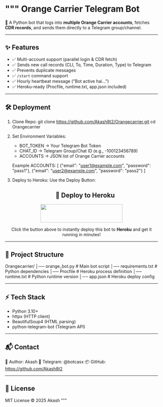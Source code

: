 """
Orange Carrier Telegram Bot
===========================

🚀 A Python bot that logs into **multiple Orange Carrier accounts**, fetches
**CDR records**, and sends them directly to a Telegram group/channel.

-----------------------------------
✨ Features
-----------------------------------
- ✅ Multi-account support (parallel login & CDR fetch)
- ✅ Sends new call records (CLI, To, Time, Duration, Type) to Telegram
- ✅ Prevents duplicate messages
- ✅ `/start` command support
- ✅ Hourly heartbeat message ("Bot active hai...")
- ✅ Heroku-ready (Procfile, runtime.txt, app.json included)

-----------------------------------
🛠 Deployment
-----------------------------------
1. Clone Repo:
    git clone https://github.com/Akash8t2/Orangecarrier.git
    cd Orangecarrier

2. Set Environment Variables:
   - BOT_TOKEN → Your Telegram Bot Token
   - CHAT_ID   → Telegram Group/Chat ID (e.g., -100123456789)
   - ACCOUNTS  → JSON list of Orange Carrier accounts

   Example ACCOUNTS:
   [
     {"email": "user1@example.com", "password": "pass1"},
     {"email": "user2@example.com", "password": "pass2"}
   ]

3. Deploy to Heroku:
   Use the Deploy Button:

   <h2 align="center">🚀 Deploy to Heroku</h2>

<p align="center">
  <a href="https://heroku.com/deploy?template=https://github.com/Akash8t2/Akash_seven1tel">
    <img src="https://img.shields.io/badge/Deploy%20On%20Heroku-430098?style=for-the-badge&logo=heroku&logoColor=white" width="270" height="60"/>
  </a>
</p>

<p align="center">
  Click the button above to instantly deploy this bot to <b>Heroku</b> and get it running in minutes!
</p>

-----------------------------------
📂 Project Structure
-----------------------------------
Orangecarrier/
│── orange_bot.py       # Main bot script
│── requirements.txt    # Python dependencies 
│── Procfile            # Heroku process definition
│── runtime.txt         # Python runtime version
│── app.json            # Heroku deploy config

-----------------------------------
⚡ Tech Stack
-----------------------------------
- Python 3.10+
- httpx (HTTP client)
- BeautifulSoup4 (HTML parsing)
- python-telegram-bot (Telegram API)

-----------------------------------
📬 Contact
-----------------------------------
👤 Author: Akash
💬 Telegram: @botcasx
📦 GitHub:  https://github.com/Akash8t2

-----------------------------------
📜 License
-----------------------------------
MIT License © 2025 Akash
"""
